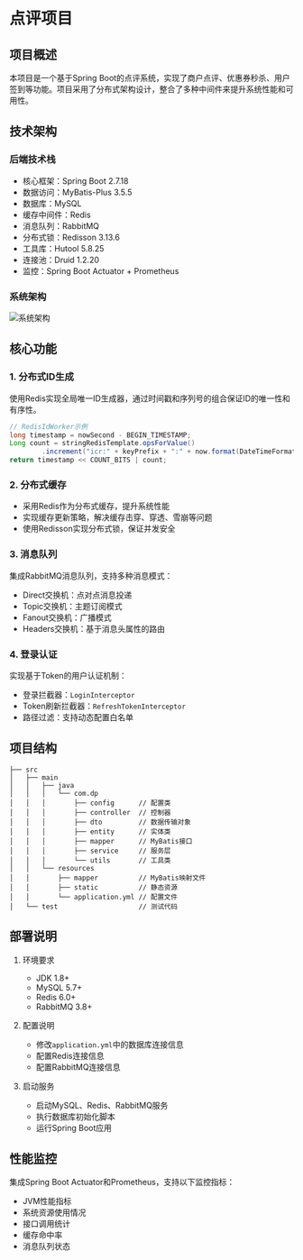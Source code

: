 # 点评项目

## 项目概述
本项目是一个基于Spring Boot的点评系统，实现了商户点评、优惠券秒杀、用户签到等功能。项目采用了分布式架构设计，整合了多种中间件来提升系统性能和可用性。

## 技术架构

### 后端技术栈
- 核心框架：Spring Boot 2.7.18
- 数据访问：MyBatis-Plus 3.5.5
- 数据库：MySQL
- 缓存中间件：Redis
- 消息队列：RabbitMQ
- 分布式锁：Redisson 3.13.6
- 工具库：Hutool 5.8.25
- 连接池：Druid 1.2.20
- 监控：Spring Boot Actuator + Prometheus

### 系统架构
![系统架构](docs/images/architecture.svg)

## 核心功能

### 1. 分布式ID生成
使用Redis实现全局唯一ID生成器，通过时间戳和序列号的组合保证ID的唯一性和有序性。

```java
// RedisIdWorker示例
long timestamp = nowSecond - BEGIN_TIMESTAMP;
Long count = stringRedisTemplate.opsForValue()
        .increment("icr:" + keyPrefix + ":" + now.format(DateTimeFormatter.ofPattern("yyyy:MM:dd")));
return timestamp << COUNT_BITS | count;
```

### 2. 分布式缓存
- 采用Redis作为分布式缓存，提升系统性能
- 实现缓存更新策略，解决缓存击穿、穿透、雪崩等问题
- 使用Redisson实现分布式锁，保证并发安全

### 3. 消息队列
集成RabbitMQ消息队列，支持多种消息模式：
- Direct交换机：点对点消息投递
- Topic交换机：主题订阅模式
- Fanout交换机：广播模式
- Headers交换机：基于消息头属性的路由

### 4. 登录认证
实现基于Token的用户认证机制：
- 登录拦截器：`LoginInterceptor`
- Token刷新拦截器：`RefreshTokenInterceptor`
- 路径过滤：支持动态配置白名单

## 项目结构
```
├── src
│   ├── main
│   │   ├── java
│   │   │   └── com.dp
│   │   │       ├── config      // 配置类
│   │   │       ├── controller  // 控制器
│   │   │       ├── dto         // 数据传输对象
│   │   │       ├── entity      // 实体类
│   │   │       ├── mapper      // MyBatis接口
│   │   │       ├── service     // 服务层
│   │   │       └── utils       // 工具类
│   │   └── resources
│   │       ├── mapper          // MyBatis映射文件
│   │       ├── static          // 静态资源
│   │       └── application.yml // 配置文件
│   └── test                    // 测试代码
```

## 部署说明
1. 环境要求
   - JDK 1.8+
   - MySQL 5.7+
   - Redis 6.0+
   - RabbitMQ 3.8+

2. 配置说明
   - 修改`application.yml`中的数据库连接信息
   - 配置Redis连接信息
   - 配置RabbitMQ连接信息

3. 启动服务
   - 启动MySQL、Redis、RabbitMQ服务
   - 执行数据库初始化脚本
   - 运行Spring Boot应用

## 性能监控
集成Spring Boot Actuator和Prometheus，支持以下监控指标：
- JVM性能指标
- 系统资源使用情况
- 接口调用统计
- 缓存命中率
- 消息队列状态